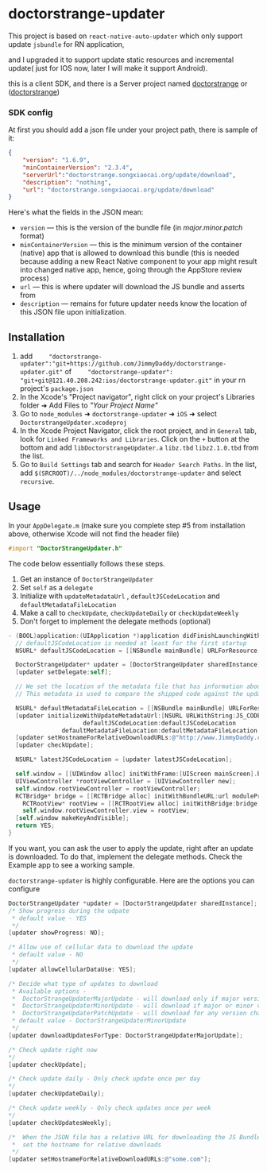 # doctorstrange-updater
This project is based on `react-native-auto-updater` which only support update `jsbundle` for RN application,

and I upgraded it to support update static resources and incremental update( just for IOS now, later I will make it support Android).

this is a client SDK, and there is a Server project named [doctorstrange](https://github.com/JimmyDaddy/doctorstrange "`github`") or ([doctorstrange](http://gitlab.songxiaocai.org/ios/doctorstrange "`gitLab`"))

### SDK config

At first you should add a json file under your project path, there is sample of it:
``` json
{
	"version": "1.6.9",
	"minContainerVersion": "2.3.4",
    "serverUrl":"doctorstrange.songxiaocai.org/update/download",
    "description": "nothing",
    "url": "doctorstrange.songxiaocai.org/update/download"
}
```
Here's what the fields in the JSON mean:

* `version` — this is the version of the bundle file (in *major.minor.patch* format)
* `minContainerVersion` — this is the minimum version of the container (native) app that is allowed to download this bundle (this is needed because adding a new React Native component to your app might result into changed native app, hence, going through the AppStore review process)
* `url` — this is where updater will download the JS bundle and asserts from
* `description` — remains for future
updater needs know the location of this JSON file upon initialization.

## Installation
1. add `    "doctorstrange-updater":"git+https://github.com/JimmyDaddy/doctorstrange-updater.git"` of `    "doctorstrange-updater": "git+git@121.40.208.242:ios/doctorstrange-updater.git"` in your rn project's `package.json`
2. In the Xcode's "Project navigator", right click on your project's Libraries folder ➜ Add Files to _"Your Project Name"_
3. Go to `node_modules` ➜ `doctorstrange-updater` ➜ `iOS` ➜ select `DoctorstrangeUpdater.xcodeproj`
4. In the Xcode Project Navigator, click the root project, and in `General` tab, look for `Linked Frameworks and Libraries`. Click on the `+` button at the bottom and add `libDoctorstrangeUpdater.a` `libz.tbd` `libz2.1.0.tbd` from the list.
5. Go to `Build Settings` tab and search for `Header Search Paths`. In the list, add `$(SRCROOT)/../node_modules/doctorstrange-updater` and select `recursive`.



## Usage


In your `AppDelegate.m` (make sure you complete step #5 from installation above, otherwise Xcode will not find the header file)

``` objective-c
#import "DoctorStrangeUpdater.h"
```

The code below essentially follows these steps.

1. Get an instance of `DoctorStrangeUpdater`
2. Set `self` as a `delegate`
3. Initialize with `updateMetadataUrl` , `defaultJSCodeLocation` and `defaultMetadataFileLocation`
4. Make a call to `checkUpdate`, `checkUpdateDaily` or `checkUpdateWeekly`
5. Don't forget to implement the delegate methods (optional)

``` objective-c
- (BOOL)application:(UIApplication *)application didFinishLaunchingWithOptions:(NSDictionary *)launchOptions {
  // defaultJSCodeLocation is needed at least for the first startup
  NSURL* defaultJSCodeLocation = [[NSBundle mainBundle] URLForResource:@"main" withExtension:@"jsbundle"];

  DoctorStrangeUpdater* updater = [DoctorStrangeUpdater sharedInstance];
  [updater setDelegate:self];

  // We set the location of the metadata file that has information about the JS Code that is shipped with the app.
  // This metadata is used to compare the shipped code against the updates.

  NSURL* defaultMetadataFileLocation = [[NSBundle mainBundle] URLForResource:@"metadata" withExtension:@"json"];
  [updater initializeWithUpdateMetadataUrl:[NSURL URLWithString:JS_CODE_METADATA_URL]
                     defaultJSCodeLocation:defaultJSCodeLocation
               defaultMetadataFileLocation:defaultMetadataFileLocation ];
  [updater setHostnameForRelativeDownloadURLs:@"http://www.JimmyDaddy.com"];
  [updater checkUpdate];

  NSURL* latestJSCodeLocation = [updater latestJSCodeLocation];

  self.window = [[UIWindow alloc] initWithFrame:[UIScreen mainScreen].bounds];
  UIViewController *rootViewController = [UIViewController new];
  self.window.rootViewController = rootViewController;
  RCTBridge* bridge = [[RCTBridge alloc] initWithBundleURL:url moduleProvider:nil launchOptions:nil];
    RCTRootView* rootView = [[RCTRootView alloc] initWithBridge:bridge moduleName:@"UrAPP" initialProperties:nil];
    self.window.rootViewController.view = rootView;
  [self.window makeKeyAndVisible];
  return YES;
}
```

If you want, you can ask the user to apply the update, right after an update is downloaded. To do that, implement the delegate methods. Check the Example app to see a working sample.

`doctorstrange-updater` is highly configurable. Here are the options you can configure

``` objective-c
DoctorStrangeUpdater *updater = [DoctorStrangeUpdater sharedInstance];
/* Show progress during the udpate
 * default value - YES
 */
[updater showProgress: NO];

/* Allow use of cellular data to download the update
 * default value - NO
 */
[updater allowCellularDataUse: YES];

/* Decide what type of updates to download
 * Available options -
 *	DoctorStrangeUpdaterMajorUpdate - will download only if major version number changes
 *	DoctorStrangeUpdaterMinorUpdate - will download if major or minor version number changes
 *	DoctorStrangeUpdaterPatchUpdate - will download for any version change
 * default value - DoctorStrangeUpdaterMinorUpdate
 */
[updater downloadUpdatesForType: DoctorStrangeUpdaterMajorUpdate];

/* Check update right now
*/
[updater checkUpdate];

/* Check update daily - Only check update once per day
*/
[updater checkUpdateDaily];

/* Check update weekly - Only check updates once per week
*/
[updater checkUpdatesWeekly];

/*  When the JSON file has a relative URL for downloading the JS Bundle,
 *  set the hostname for relative downloads
 */
[updater setHostnameForRelativeDownloadURLs:@"some.com"];

```
